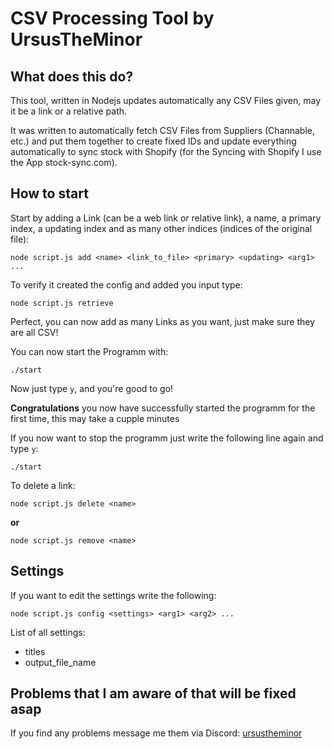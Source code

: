 # CSV Processing Tool by UrsusTheMinor



## What does this do?

This tool, written in Nodejs updates automatically any CSV Files given, may it be a link or a relative path.

It was written to automatically fetch CSV Files from Suppliers (Channable, etc.) and put them together to create fixed IDs and
update everything automatically to sync stock with Shopify (for the Syncing with Shopify I use the App stock-sync.com).

## How to start

Start by adding a Link (can be a web link or relative link), a name, a primary index, a updating index and as many other indices (indices of the original file):

```
node script.js add <name> <link_to_file> <primary> <updating> <arg1> ...
```

To verify it created the config and added you input type:
```
node script.js retrieve
```

Perfect, you can now add as many Links as you want, just make sure they are all CSV!

You can now start the Programm with:

```
./start
```

Now just type `y`, and you're good to go!

**Congratulations** you now have successfully started the programm for the first time, this may take a cupple minutes

If you now want to stop the programm just write the following line again and type `y`:
```
./start
```


To delete a link:

```
node script.js delete <name>
```

**or**

```
node script.js remove <name>
```

## Settings

If you want to edit the settings write the following:

```
node script.js config <settings> <arg1> <arg2> ...
```

List of all settings:

+ titles
+ output_file_name


## Problems that I am aware of that will be fixed asap

If you find any problems message me them via Discord: [ursustheminor](https://discordapp.com/users/ursustheminor)
